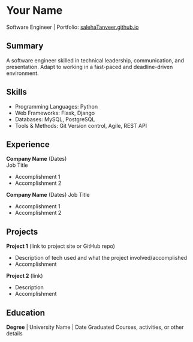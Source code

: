 
# Your Name
Software Engineer | Portfolio: [salehaTanveer.github.io](https://www.github.com/salehaTanveer/)

## Summary
A software engineer skilled in technical leadership, communication, and presentation. Adapt to working in a fast-paced and deadline-driven environment.

## Skills
- Programming Languages: Python
- Web Frameworks: Flask, Django
- Databases: MySQL, PostgreSQL
- Tools & Methods: Git Version control, Agile, REST API

## Experience
**Company Name** (Dates)   
Job Title
- Accomplishment 1
- Accomplishment 2  

**Company Name** (Dates)
Job Title
- Accomplishment 1
- Accomplishment 2

## Projects
**Project 1** (link to project site or GitHub repo)  
- Description of tech used and what the project involved/accomplished
- Accomplishment 

**Project 2** (link)
- Description 
- Accomplishment

## Education
**Degree** | University Name | Date Graduated
Courses, activities, or other details
